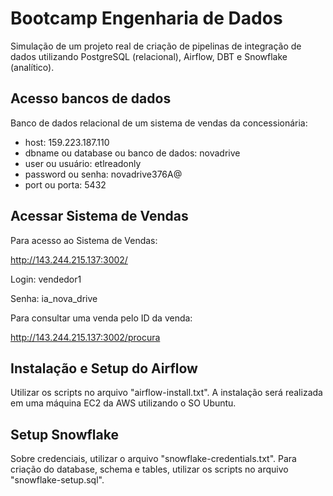 # Bootcamp Engenharia de Dados

Simulação de um projeto real de criação de pipelinas de integração de dados utilizando PostgreSQL (relacional), Airflow, DBT e Snowflake (analítico).

## Acesso bancos de dados

Banco de dados relacional de um sistema de vendas da concessionária:

- host: 159.223.187.110
- dbname ou database ou banco de dados: novadrive
- user ou usuário: etlreadonly
- password ou senha: novadrive376A@
- port ou porta: 5432

## Acessar Sistema de Vendas

Para acesso ao Sistema de Vendas:

http://143.244.215.137:3002/

Login: vendedor1

Senha: ia_nova_drive

Para consultar uma venda pelo ID da venda:

http://143.244.215.137:3002/procura

## Instalação e Setup do Airflow

Utilizar os scripts no arquivo "airflow-install.txt". 
A instalação será realizada em uma máquina EC2 da AWS utilizando o SO Ubuntu.

## Setup Snowflake

Sobre credenciais, utilizar o arquivo "snowflake-credentials.txt".
Para criação do database, schema e tables, utilizar os scripts no arquivo "snowflake-setup.sql".
